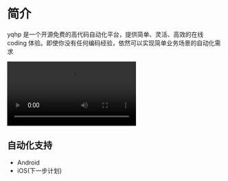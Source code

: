 # 简介

yqhp 是一个开源免费的高代码自动化平台，提供简单、灵活、高效的在线 coding 体验。即使你没有任何编码经验，依然可以实现简单业务场景的自动化需求

<video controls>
  <source src="/yqhp.mp4" type="video/mp4">
  Your browser does not support the video tag.
</video>

## 自动化支持

- Android
- iOS(下一步计划)
